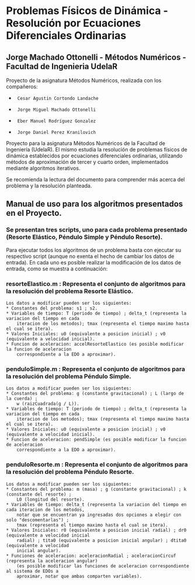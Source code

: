
# Problemas Físicos de Dinámica - Resolución por Ecuaciones Diferenciales Ordinarias
## Jorge Machado Ottonelli - Métodos Numéricos - Facultad de Ingenieria UdelaR

Proyecto de la asignatura Métodos Numéricos, realizada con los compañeros:
 *      Cesar Agustin Cortondo Landache
 *      Jorge Miguel Machado Ottonelli
 *      Eber Manuel Rodríguez Gonzalez
 *      Jorge Daniel Perez Kranilovich

Proyecto para la asignatura Métodos Numéricos de la Facultad de Ingeniería (UdelaR). El mismo estudia la resolución de problemas físicos de dinámica establecidos por ecuaciones diferenciales ordinarias, utilizando métodos de aproximación de tercer y cuarto orden, implementados mediante algoritmos iterativos.

Se recomienda la lectura del documento para comprender más acerca del problema y la resolución planteada.

## Manual de uso para los algoritmos presentados en el Proyecto.

### Se presentan tres scripts, uno para cada problema presentado (Resorte Elástico, Péndulo Simple y Péndulo Resorte).

Para ejecutar todos los algoritmos de un problema basta con ejecutar su respectivo script (aunque no exenta el hecho de cambiar los datos de entrada). En cada uno es posible realizar la modificación de los datos de entrada, como se muestra a continuación:

### resorteElastico.m : Representa el conjunto de algoritmos para la resolución del problema Resorte Elástico.
	Los datos a modificar pueden ser los siguientes:
	* Constantes del problema: s1 ; s2.
	* Variables de tiempo: T (periodo de tiempo) ; delta_t (representa la variacion del tiempo en cada
		iteracion de los metodos); tmax (representa el tiempo maximo hasta el cual se itera).
	* Valores Iniciales: u0 (equivalente a posicion inicial) ; v0 (equivalente a velocidad inicial).
	* Funcion de aceleracion: accelResorteElastico (es posible modificar la funcion de aceleracion 
		correspondiente a la EDO a aproximar).

### penduloSimple.m : Representa el conjunto de algoritmos para la resolución del problema Péndulo Simple.
	Los datos a modificar pueden ser los siguientes:
	* Constantes del problema: g (constante gravitacional) ; L (largo de la cuerda) ; 
		w (raizCuadrada(g / L)).
	* Variables de tiempo: T (periodo de tiempo) ; delta_t (representa la variacion del tiempo en cada
		iteracion de los metodos); tmax (representa el tiempo maximo hasta el cual se itera).
	* Valores Iniciales: u0 (equivalente a posicion inicial) ; v0 (equivalente a velocidad inicial).
	* Funcion de aceleracion: pendSimple (es posible modificar la funcion de aceleracion 
		correspondiente a la EDO a aproximar).

### penduloResorte.m : Representa el conjunto de algoritmos para la resolución del problema Péndulo Resorte.
	Los datos a modificar pueden ser los siguientes:
	* Constantes del problema: m (masa) ; g (constante gravitacional) ; k (constante del resorte) ;
		L0 (longitud del resorte).
	* Variables de tiempo: delta_t (representa la variacion del tiempo en cada iteracion de los metodos, 
		notar que se encuentran ya ingresadas dos opciones a elegir con solo "descomentarlas") ; 
		tmax (representa el tiempo maximo hasta el cual se itera).
	* Valores Iniciales: r0 (equivalente a posicion inicial radial) ; dr0 (equivalente a velocidad inicial 
		radial) ; tita0 (equivalente a posicion inicial angular) ; dtita0 (equivalente a velocidad
		inicial angular).
	* Funciones de aceleracion: aceleracionRadial ; aceleracionCircuf (representa la aceleracion angular)
		(es posible modificar las funciones de aceleracion correspondiente al sistema de EDOs a 
		aproximar, notar que ambas comparten variables).
